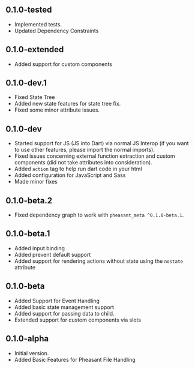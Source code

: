 ## 0.1.0-tested
- Implemented tests.
- Updated Dependency Constraints

## 0.1.0-extended
- Added support for custom components

## 0.1.0-dev.1
- Fixed State Tree 
- Added new state features for state tree fix.
- Fixed some minor attribute issues.

## 0.1.0-dev
- Started support for JS (JS into Dart) via normal JS Interop (if you want to use other features, please import the normal imports).
- Fixed issues concerning external function extraction and custom components (did not take attributes into consideration).
- Added `action` tag to help run dart code in your html
- Added configuration for JavaScript and Sass
- Made minor fixes

## 0.1.0-beta.2
- Fixed dependency graph to work with `pheasant_meta ^0.1.0-beta.1`.

## 0.1.0-beta.1
- Added input binding
- Added prevent default support
- Added support for rendering actions without state using the `nostate` attribute

## 0.1.0-beta
- Added Support for Event Handling
- Added basic state management support
- Added support for passing data to child.
- Extended support for custom components via slots

## 0.1.0-alpha

- Initial version.
- Added Basic Features for Pheasant File Handling